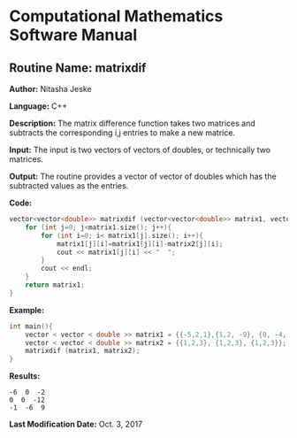 # Computational Mathematics Software Manual

## **Routine Name:** matrixdif

**Author:** Nitasha Jeske

**Language:** C++

**Description:** The matrix difference function takes two matrices and subtracts the corresponding i,j entries to make a new matrice. 

**Input:**  The input is two vectors of vectors of doubles, or technically two matrices.

**Output:** The routine provides a vector of vector of doubles which has the subtracted values as the entries.

**Code:**
```C++
vector<vector<double>> matrixdif (vector<vector<double>> matrix1, vector<vector<double>> matrix2){
    for (int j=0; j<matrix1.size(); j++){
        for (int i=0; i< matrix1[j].size(); i++){
            matrix1[j][i]=matrix1[j][i]-matrix2[j][i];
            cout << matrix1[j][i] << "  ";
        }
        cout << endl;
    }
    return matrix1;
}
```

**Example:**
```C++
int main(){
    vector < vector < double >> matrix1 = {{-5,2,1},{1,2, -9}, {0, -4, 12}};
    vector < vector < double >> matrix2 = {{1,2,3}, {1,2,3}, {1,2,3}};
    matrixdif (matrix1, matrix2);
}
```

**Results:**  
```
-6  0  -2  
0  0  -12  
-1  -6  9  
```

**Last Modification Date:** Oct. 3, 2017
